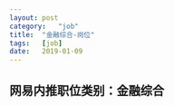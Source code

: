 ```yaml
---
layout:	post
category:	"job"
title:	"金融综合-岗位"
tags:	[job]
date:	2019-01-09
---
```

## 网易内推职位类别：金融综合
